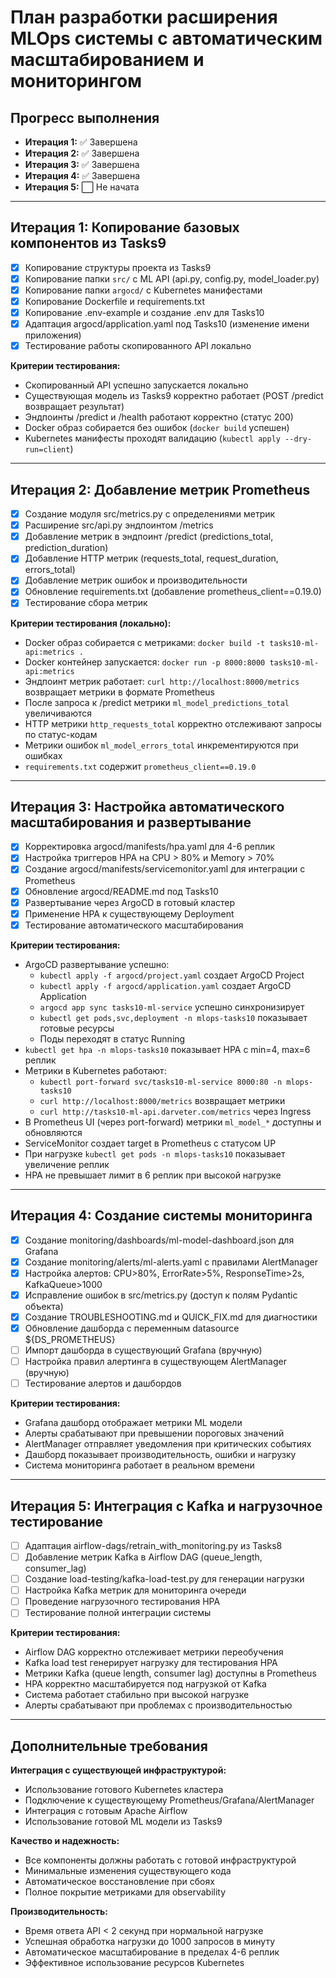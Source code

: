 # План разработки расширения MLOps системы с автоматическим масштабированием и мониторингом

## Прогресс выполнения

- **Итерация 1:** ✅ Завершена
- **Итерация 2:** ✅ Завершена  
- **Итерация 3:** ✅ Завершена
- **Итерация 4:** ✅ Завершена
- **Итерация 5:** ⬜ Не начата

---

## Итерация 1: Копирование базовых компонентов из Tasks9
- [x] Копирование структуры проекта из Tasks9
- [x] Копирование папки `src/` с ML API (api.py, config.py, model_loader.py)
- [x] Копирование папки `argocd/` с Kubernetes манифестами
- [x] Копирование Dockerfile и requirements.txt
- [x] Копирование .env-example и создание .env для Tasks10
- [x] Адаптация argocd/application.yaml под Tasks10 (изменение имени приложения)
- [x] Тестирование работы скопированного API локально

**Критерии тестирования:**
- Скопированный API успешно запускается локально
- Существующая модель из Tasks9 корректно работает (POST /predict возвращает результат)
- Эндпоинты /predict и /health работают корректно (статус 200)
- Docker образ собирается без ошибок (`docker build` успешен)
- Kubernetes манифесты проходят валидацию (`kubectl apply --dry-run=client`)

---

## Итерация 2: Добавление метрик Prometheus
- [x] Создание модуля src/metrics.py с определениями метрик
- [x] Расширение src/api.py эндпоинтом /metrics
- [x] Добавление метрик в эндпоинт /predict (predictions_total, prediction_duration)
- [x] Добавление HTTP метрик (requests_total, request_duration, errors_total)
- [x] Добавление метрик ошибок и производительности
- [x] Обновление requirements.txt (добавление prometheus_client==0.19.0)
- [x] Тестирование сбора метрик

**Критерии тестирования (локально):**
- Docker образ собирается с метриками: `docker build -t tasks10-ml-api:metrics .`
- Docker контейнер запускается: `docker run -p 8000:8000 tasks10-ml-api:metrics`
- Эндпоинт метрик работает: `curl http://localhost:8000/metrics` возвращает метрики в формате Prometheus
- После запроса к /predict метрики `ml_model_predictions_total` увеличиваются
- HTTP метрики `http_requests_total` корректно отслеживают запросы по статус-кодам
- Метрики ошибок `ml_model_errors_total` инкрементируются при ошибках
- `requirements.txt` содержит `prometheus_client==0.19.0`

---

## Итерация 3: Настройка автоматического масштабирования и развертывание
- [x] Корректировка argocd/manifests/hpa.yaml для 4-6 реплик
- [x] Настройка триггеров HPA на CPU > 80% и Memory > 70%
- [x] Создание argocd/manifests/servicemonitor.yaml для интеграции с Prometheus
- [x] Обновление argocd/README.md под Tasks10
- [x] Развертывание через ArgoCD в готовый кластер
- [x] Применение HPA к существующему Deployment
- [x] Тестирование автоматического масштабирования

**Критерии тестирования:**
- ArgoCD развертывание успешно:
  - `kubectl apply -f argocd/project.yaml` создает ArgoCD Project
  - `kubectl apply -f argocd/application.yaml` создает ArgoCD Application
  - `argocd app sync tasks10-ml-service` успешно синхронизирует
  - `kubectl get pods,svc,deployment -n mlops-tasks10` показывает готовые ресурсы
  - Поды переходят в статус Running
- `kubectl get hpa -n mlops-tasks10` показывает HPA с min=4, max=6 реплик
- Метрики в Kubernetes работают:
  - `kubectl port-forward svc/tasks10-ml-service 8000:80 -n mlops-tasks10`
  - `curl http://localhost:8000/metrics` возвращает метрики
  - `curl http://tasks10-ml-api.darveter.com/metrics` через Ingress
- В Prometheus UI (через port-forward) метрики `ml_model_*` доступны и обновляются
- ServiceMonitor создает target в Prometheus с статусом UP
- При нагрузке `kubectl get pods -n mlops-tasks10` показывает увеличение реплик
- HPA не превышает лимит в 6 реплик при высокой нагрузке

---

## Итерация 4: Создание системы мониторинга
- [x] Создание monitoring/dashboards/ml-model-dashboard.json для Grafana
- [x] Создание monitoring/alerts/ml-alerts.yaml с правилами AlertManager
- [x] Настройка алертов: CPU>80%, ErrorRate>5%, ResponseTime>2s, KafkaQueue>1000
- [x] Исправление ошибок в src/metrics.py (доступ к полям Pydantic объекта)
- [x] Создание TROUBLESHOOTING.md и QUICK_FIX.md для диагностики
- [x] Обновление дашборда с переменным datasource ${DS_PROMETHEUS}
- [ ] Импорт дашборда в существующий Grafana (вручную)
- [ ] Настройка правил алертинга в существующем AlertManager (вручную)
- [ ] Тестирование алертов и дашбордов

**Критерии тестирования:**
- Grafana дашборд отображает метрики ML модели
- Алерты срабатывают при превышении пороговых значений
- AlertManager отправляет уведомления при критических событиях
- Дашборд показывает производительность, ошибки и нагрузку
- Система мониторинга работает в реальном времени

---

## Итерация 5: Интеграция с Kafka и нагрузочное тестирование
- [ ] Адаптация airflow-dags/retrain_with_monitoring.py из Tasks8
- [ ] Добавление метрик Kafka в Airflow DAG (queue_length, consumer_lag)
- [ ] Создание load-testing/kafka-load-test.py для генерации нагрузки
- [ ] Настройка Kafka метрик для мониторинга очереди
- [ ] Проведение нагрузочного тестирования HPA
- [ ] Тестирование полной интеграции системы

**Критерии тестирования:**
- Airflow DAG корректно отслеживает метрики переобучения
- Kafka load test генерирует нагрузку для тестирования HPA
- Метрики Kafka (queue length, consumer lag) доступны в Prometheus
- HPA корректно масштабируется под нагрузкой от Kafka
- Система работает стабильно при высокой нагрузке
- Алерты срабатывают при проблемах с производительностью

---

## Дополнительные требования

**Интеграция с существующей инфраструктурой:**
- Использование готового Kubernetes кластера
- Подключение к существующему Prometheus/Grafana/AlertManager
- Интеграция с готовым Apache Airflow
- Использование готовой ML модели из Tasks9

**Качество и надежность:**
- Все компоненты должны работать с готовой инфраструктурой
- Минимальные изменения существующего кода
- Автоматическое восстановление при сбоях
- Полное покрытие метриками для observability

**Производительность:**
- Время ответа API < 2 секунд при нормальной нагрузке
- Успешная обработка нагрузки до 1000 запросов в минуту
- Автоматическое масштабирование в пределах 4-6 реплик
- Эффективное использование ресурсов Kubernetes

